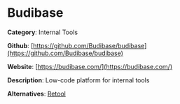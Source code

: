 
# Budibase

**Category**: Internal Tools

**Github**: [https://github.com/Budibase/budibase](https://github.com/Budibase/budibase)

**Website**: [https://budibase.com/](https://budibase.com/)

**Description**:
Low-code platform for internal tools

**Alternatives**: [Retool](https://retool.com/)
